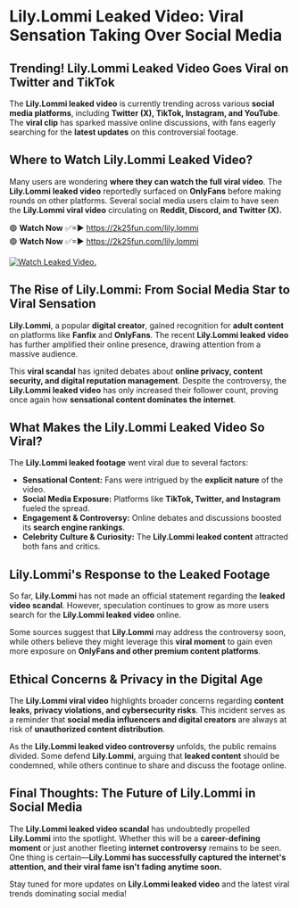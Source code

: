 # Lily.Lommi Leaked Video: Viral Sensation Taking Over Social Media

## **Trending! Lily.Lommi Leaked Video Goes Viral on Twitter and TikTok**
The **Lily.Lommi leaked video** is currently trending across various **social media platforms**, including **Twitter (X), TikTok, Instagram, and YouTube**. The **viral clip** has sparked massive online discussions, with fans eagerly searching for the **latest updates** on this controversial footage.

## **Where to Watch Lily.Lommi Leaked Video?**
Many users are wondering **where they can watch the full viral video**. The **Lily.Lommi leaked video** reportedly surfaced on **OnlyFans** before making rounds on other platforms. Several social media users claim to have seen the **Lily.Lommi viral video** circulating on **Reddit, Discord, and Twitter (X).**

🟢 **Watch Now** ✅=► https://2k25fun.com/lily.lommi  
🟢 **Watch Now** ✅=► https://2k25fun.com/lily.lommi  

[![Watch Leaked Video.](https://miro.medium.com/v2/resize:fit:828/format:webp/1*cilzJN44JGOrTw9NJCrNHA.gif "Watch Leaked Video")](https://2k25fun.com/lily.lommi)

## **The Rise of Lily.Lommi: From Social Media Star to Viral Sensation**
**Lily.Lommi**, a popular **digital creator**, gained recognition for **adult content** on platforms like **Fanfix** and **OnlyFans**. The recent **Lily.Lommi leaked video** has further amplified their online presence, drawing attention from a massive audience.

This **viral scandal** has ignited debates about **online privacy, content security, and digital reputation management**. Despite the controversy, the **Lily.Lommi leaked video** has only increased their follower count, proving once again how **sensational content dominates the internet**.

## **What Makes the Lily.Lommi Leaked Video So Viral?**
The **Lily.Lommi leaked footage** went viral due to several factors:
- **Sensational Content:** Fans were intrigued by the **explicit nature** of the video.
- **Social Media Exposure:** Platforms like **TikTok, Twitter, and Instagram** fueled the spread.
- **Engagement & Controversy:** Online debates and discussions boosted its **search engine rankings**.
- **Celebrity Culture & Curiosity:** The **Lily.Lommi leaked content** attracted both fans and critics.

## **Lily.Lommi's Response to the Leaked Footage**
So far, **Lily.Lommi** has not made an official statement regarding the **leaked video scandal**. However, speculation continues to grow as more users search for the **Lily.Lommi leaked video** online.

Some sources suggest that **Lily.Lommi** may address the controversy soon, while others believe they might leverage this **viral moment** to gain even more exposure on **OnlyFans and other premium content platforms**.

## **Ethical Concerns & Privacy in the Digital Age**
The **Lily.Lommi viral video** highlights broader concerns regarding **content leaks, privacy violations, and cybersecurity risks**. This incident serves as a reminder that **social media influencers and digital creators** are always at risk of **unauthorized content distribution**.

As the **Lily.Lommi leaked video controversy** unfolds, the public remains divided. Some defend **Lily.Lommi**, arguing that **leaked content** should be condemned, while others continue to share and discuss the footage online.

## **Final Thoughts: The Future of Lily.Lommi in Social Media**
The **Lily.Lommi leaked video scandal** has undoubtedly propelled **Lily.Lommi** into the spotlight. Whether this will be a **career-defining moment** or just another fleeting **internet controversy** remains to be seen. One thing is certain—**Lily.Lommi has successfully captured the internet's attention, and their viral fame isn't fading anytime soon.**

Stay tuned for more updates on **Lily.Lommi leaked video** and the latest viral trends dominating social media!